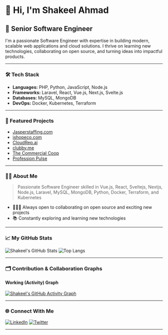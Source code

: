 # 👋 Hi, I'm Shakeel Ahmad

## 🚀 Senior Software Engineer

I'm a passionate Software Engineer with expertise in building modern, scalable web applications and cloud solutions. I thrive on learning new technologies, collaborating on open source, and turning ideas into impactful products.

---

### 🛠️ Tech Stack

- **Languages:** PHP, Python, JavaScript, Node.js
- **Frameworks:** Laravel, React, Vue.js, Next.js, Svelte.js
- **Databases:** MySQL, MongoDB
- **DevOps:** Docker, Kubernetes, Terraform

---

### 🌟 Featured Projects

- [Jasperstaffing.com](https://jasperstaffing.com)
- [ishopeco.com](https://ishopeco.com)
- [CloudRep.ai](http://cloudrep.ai)
- [clubby.me](https://clubby.me)
- [The Commercial Coop](https://thecommercialcoop.com)
- [Profession Pulse](https://professionpulse.com)

---

### 👨‍💻 About Me

> Passionate Software Engineer skilled in Vue.js, React, Sveltejs, Nextjs, Node.js, Laravel, MySQL, MongoDB, Python, Docker, Terraform, and Kubernetes

- 🧑‍🤝‍🧑 Always open to collaborating on open source and exciting new projects
- 📚 Constantly exploring and learning new technologies

---

### 📈 My GitHub Stats

![Shakeel's GitHub Stats](https://github-readme-stats.vercel.app/api?username=shakeelbajeeda&show_icons=true&theme=radical)
![Top Langs](https://github-readme-stats.vercel.app/api/top-langs/?username=shakeelbajeeda&layout=compact&theme=radical)

---

### 🗂️ Contribution & Collaboration Graphs

#### Working (Activity) Graph

[![Shakeel's GitHub Activity Graph](https://github-readme-activity-graph.cyclic.app/graph?username=shakeelbajeeda&theme=rogue)](https://github.com/ashutosh00710/github-readme-activity-graph)

---

### 🌐 Connect With Me

[![LinkedIn](https://img.shields.io/badge/LinkedIn-blue?logo=linkedin&logoColor=white)](https://www.linkedin.com/in/shakeel-ahmad-416661248)
[![Twitter](https://img.shields.io/badge/Twitter-1DA1F2?logo=twitter&logoColor=white)](https://twitter.com/ShakeelAhmad38)

---

<!--
**shakeelbajeeda/shakeelbajeeda** is a ✨special ✨ repository because its README.md (this file) appears on your GitHub profile.
-->
